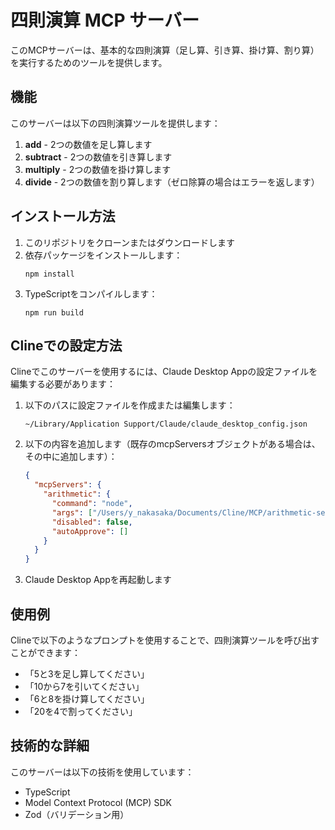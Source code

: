 # 四則演算 MCP サーバー

このMCPサーバーは、基本的な四則演算（足し算、引き算、掛け算、割り算）を実行するためのツールを提供します。

## 機能

このサーバーは以下の四則演算ツールを提供します：

1. **add** - 2つの数値を足し算します
2. **subtract** - 2つの数値を引き算します
3. **multiply** - 2つの数値を掛け算します
4. **divide** - 2つの数値を割り算します（ゼロ除算の場合はエラーを返します）

## インストール方法

1. このリポジトリをクローンまたはダウンロードします
2. 依存パッケージをインストールします：
   ```
   npm install
   ```
3. TypeScriptをコンパイルします：
   ```
   npm run build
   ```

## Clineでの設定方法

Clineでこのサーバーを使用するには、Claude Desktop Appの設定ファイルを編集する必要があります：

1. 以下のパスに設定ファイルを作成または編集します：
   ```
   ~/Library/Application Support/Claude/claude_desktop_config.json
   ```

2. 以下の内容を追加します（既存のmcpServersオブジェクトがある場合は、その中に追加します）：
   ```json
   {
     "mcpServers": {
       "arithmetic": {
         "command": "node",
         "args": ["/Users/y_nakasaka/Documents/Cline/MCP/arithmetic-server/src/index.js"],
         "disabled": false,
         "autoApprove": []
       }
     }
   }
   ```

3. Claude Desktop Appを再起動します

## 使用例

Clineで以下のようなプロンプトを使用することで、四則演算ツールを呼び出すことができます：

- 「5と3を足し算してください」
- 「10から7を引いてください」
- 「6と8を掛け算してください」
- 「20を4で割ってください」

## 技術的な詳細

このサーバーは以下の技術を使用しています：

- TypeScript
- Model Context Protocol (MCP) SDK
- Zod（バリデーション用）
